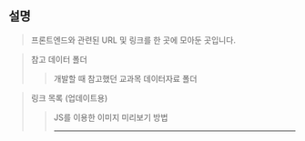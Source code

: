 ## 설명
> 프론트엔드와 관련된 URL 및 링크를 한 곳에 모아둔 곳입니다.   

> 참고 데이터 폴더
>> 개발할 때 참고했던 교과목 데이터자료 폴더

> 링크 목록 (업데이트용)
>> JS를 이용한 이미지 미리보기 방법
>><hr />
>><a href="https://developer.mozilla.org/ko/docs/Web/API/FileList">
